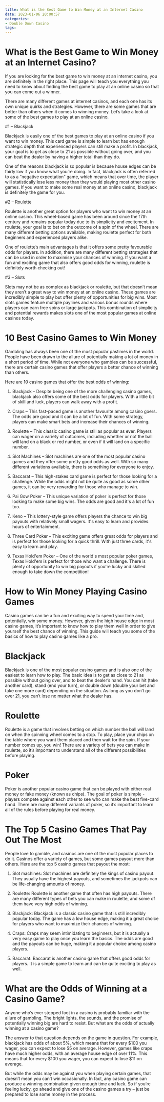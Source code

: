 ```yaml
---
title: What is the Best Game to Win Money at an Internet Casino
date: 2023-01-06 20:00:57
categories:
- Double Down Casino
tags:
---
```



#  What is the Best Game to Win Money at an Internet Casino?

If you are looking for the best game to win money at an internet casino, you are definitely in the right place. This page will teach you everything you need to know about finding the best game to play at an online casino so that you can come out a winner.

There are many different games at internet casinos, and each one has its own unique quirks and strategies. However, there are some games that are better than others when it comes to winning money. Let’s take a look at some of the best games to play at an online casino.

#1 – Blackjack

Blackjack is easily one of the best games to play at an online casino if you want to win money. This card game is simple to learn but has enough strategic depth that experienced players can still make a profit. In blackjack, your goal is to get as close to 21 as possible without going over, and you can beat the dealer by having a higher total than they do.

One of the reasons blackjack is so popular is because house edges can be fairly low if you know what you’re doing. In fact, blackjack is often referred to as a “negative expectation” game, which means that over time, the player will statistically lose less money than they would playing most other casino games. If you want to make some real money at an online casino, blackjack is definitely the game for you.

#2 – Roulette

Roulette is another great option for players who want to win money at an online casino. This wheel-based game has been around since the 17th century and remains popular today due to its simplicity and excitement. In roulette, your goal is to bet on the outcome of a spin of the wheel. There are many different betting options available, making roulette perfect for both beginners and experienced players alike.

One of roulette’s main advantages is that it offers some pretty favourable odds for players. In addition, there are many different betting strategies that can be used in order to maximise your chances of winning. If you want a fun and exciting game that also offers good odds for winning, roulette is definitely worth checking out!

#3 – Slots

Slots may not be as complex as blackjack or roulette, but that doesn’t mean they aren’t a great way to win money at an online casino. These games are incredibly simple to play but offer plenty of opportunities for big wins. Most slots games feature multiple paylines and various bonus rounds where players can earn free spins or large jackpots. This combination of simplicity and potential rewards makes slots one of the most popular games at online casinos today.

#  10 Best Casino Games to Win Money

Gambling has always been one of the most popular pastimes in the world. People have been drawn to the allure of potentially making a lot of money in a short period of time. While not everyone who gambles can be successful, there are certain casino games that offer players a better chance of winning than others.

Here are 10 casino games that offer the best odds of winning:

1) Blackjack – Despite being one of the more challenging casino games, blackjack also offers some of the best odds for players. With a little bit of skill and luck, players can walk away with a profit.

2) Craps – This fast-paced game is another favourite among casino goers. The odds are good and it can be a lot of fun. With some strategy, players can make smart bets and increase their chances of winning.

3) Roulette – This classic casino game is still as popular as ever. Players can wager on a variety of outcomes, including whether or not the ball will land on a black or red number, or even if it will land on a specific number.

4) Slot Machines – Slot machines are one of the most popular casino games and they offer some pretty good odds as well. With so many different variations available, there is something for everyone to enjoy.

5) Baccarat – This high-stakes card game is perfect for those looking for a challenge. While the odds might not be quite as good as some other games, it can be very rewarding for those who manage to win.

6) Pai Gow Poker – This unique variation of poker is perfect for those looking to make some big wins. The odds are good and it's a lot of fun too.

7) Keno – This lottery-style game offers players the chance to win big payouts with relatively small wagers. It's easy to learn and provides hours of entertainment.


8) Three Card Poker – This exciting game offers great odds for players and is perfect for those looking for a quick thrill. With just three cards, it's easy to learn and play.

9) Texas Hold'em Poker – One of the world's most popular poker games, Texas Hold'em is perfect for those who want a challenge. There is plenty of opportunity to win big payouts if you're lucky and skilled enough to take down the competition!

#  How to Win Money Playing Casino Games

Casino games can be a fun and exciting way to spend your time and, potentially, win some money. However, given the high house edge in most casino games, it’s important to know how to play them well in order to give yourself the best chance of winning. This guide will teach you some of the basics of how to play casino games like a pro.

# Blackjack

Blackjack is one of the most popular casino games and is also one of the easiest to learn how to play. The basic idea is to get as close to 21 as possible without going over, and to beat the dealer’s hand. You can hit (take another card), stand (end your turn), or double down (double your bet and take one more card) depending on the situation. As long as you don’t go over 21, you can’t lose no matter what the dealer has.

# Roulette

Roulette is a game that involves betting on which number the ball will land on when the spinning wheel comes to a stop. To play, place your chips on the table where you want them placed and then wait for the spin. If your number comes up, you win! There are a variety of bets you can make in roulette, so it’s important to understand all of the different possibilities before playing.

# Poker

Poker is another popular casino game that can be played with either real money or fake money (known as chips). The goal of poker is simple - players compete against each other to see who can make the best five-card hand. There are many different variants of poker, so it’s important to learn all of the rules before playing for real money.

#  The Top 5 Casino Games That Pay Out The Most

People love to gamble, and casinos are one of the most popular places to do it. Casinos offer a variety of games, but some games payout more than others. Here are the top 5 casino games that payout the most:

1. Slot machines: Slot machines are definitely the kings of casino payout. They usually have the highest payouts, and sometimes the jackpots can be life-changing amounts of money.

2. Roulette: Roulette is another game that often has high payouts. There are many different types of bets you can make in roulette, and some of them have very high odds of winning.

3. Blackjack: Blackjack is a classic casino game that is still incredibly popular today. The game has a low house edge, making it a great choice for players who want to maximize their chances of winning.

4. Craps: Craps may seem intimidating to beginners, but it is actually a very easy game to play once you learn the basics. The odds are good and the payouts can be huge, making it a popular choice among casino players.

5. Baccarat: Baccarat is another casino game that offers good odds for players. It is a simple game to learn and can be quite exciting to play as well.

#  What are the Odds of Winning at a Casino Game?

Anyone who’s ever stepped foot in a casino is probably familiar with the allure of gambling. The bright lights, the sounds, and the promise of potentially winning big are hard to resist. But what are the odds of actually winning at a casino game?

The answer to that question depends on the game in question. For example, blackjack has odds of about 5%, which means that for every $100 you wager, you can expect to lose $5 on average. However, games like craps have much higher odds, with an average house edge of over 11%. This means that for every $100 you wager, you can expect to lose $11 on average.

But while the odds may be against you when playing certain games, that doesn’t mean you can’t win occasionally. In fact, any casino game can produce a winning combination given enough time and luck. So if you’re feeling lucky, go ahead and give one of the casino games a try – just be prepared to lose some money in the process.